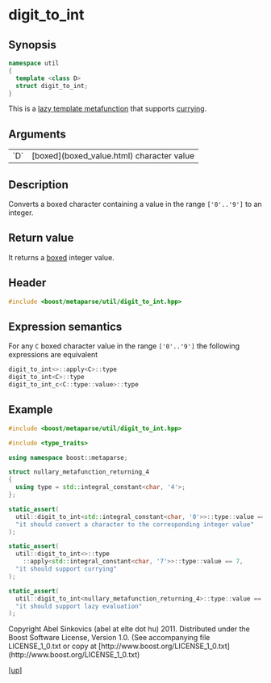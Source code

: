 # digit_to_int

## Synopsis

```cpp
namespace util
{
  template <class D>
  struct digit_to_int;
}
```

This is a [lazy template metafunction](lazy_metafunction.html) that supports
[currying](currying.html).

## Arguments

<table cellpadding='0' cellspacing='0'>
  <tr>
    <td>`D`</td>
    <td>[boxed](boxed_value.html) character value</td>
  </tr>
</table>

## Description

Converts a boxed character containing a value in the range `['0'..'9']` to an
integer.

## Return value

It returns a [boxed](boxed_value.html) integer value.

## Header

```cpp
#include <boost/metaparse/util/digit_to_int.hpp>
```

## Expression semantics

For any `C` boxed character value in the range `['0'..'9']` the following
expressions are equivalent

```cpp
digit_to_int<>::apply<C>::type
digit_to_int<C>::type
digit_to_int_c<C::type::value>::type
```

## Example

```cpp
#include <boost/metaparse/util/digit_to_int.hpp>

#include <type_traits>

using namespace boost::metaparse;

struct nullary_metafunction_returning_4
{
  using type = std::integral_constant<char, '4'>;
};

static_assert(
  util::digit_to_int<std::integral_constant<char, '0'>>::type::value == 0,
  "it should convert a character to the corresponding integer value"
);

static_assert(
  util::digit_to_int<>::type
    ::apply<std::integral_constant<char, '7'>>::type::value == 7,
  "it should support currying"
);

static_assert(
  util::digit_to_int<nullary_metafunction_returning_4>::type::value == 4,
  "it should support lazy evaluation"
);
```

<p class="copyright">
Copyright Abel Sinkovics (abel at elte dot hu) 2011.
Distributed under the Boost Software License, Version 1.0.
(See accompanying file LICENSE_1_0.txt or copy at
[http://www.boost.org/LICENSE_1_0.txt](http://www.boost.org/LICENSE_1_0.txt)
</p>

[[up]](reference.html)




